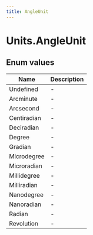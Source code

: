 ```yaml
---
title: AngleUnit
---
```


# Units.AngleUnit



## Enum values

| Name            | Description                                                    |
|-----------------|----------------------------------------------------------------|
| Undefined |  -  |
| Arcminute |  -  |
| Arcsecond |  -  |
| Centiradian |  -  |
| Deciradian |  -  |
| Degree |  -  |
| Gradian |  -  |
| Microdegree |  -  |
| Microradian |  -  |
| Millidegree |  -  |
| Milliradian |  -  |
| Nanodegree |  -  |
| Nanoradian |  -  |
| Radian |  -  |
| Revolution |  -  |


